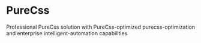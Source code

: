 # PureCss
Professional PureCss solution with PureCss-optimized purecss-optimization and enterprise intelligent-automation capabilities
